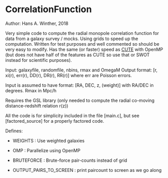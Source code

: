 # CorrelationFunction
Author: Hans A. Winther, 2018

Very simple code to compute the radial monopole correlation function for data from a galaxy survey / mocks. Using grids to speed up the computation. Written for test purposes and well commented so should be very easy to modify. Has the same (or faster) speed as [CUTE](https://github.com/damonge/CUTE) with OpenMP (but does not have half of the features as CUTE so use that or SWOT instead for scientific purposes).

Input: galaxyfile, randomfile, nbins, rmax and OmegaM
Output format: [r, xi(r), err(r), DD(r), DR(r), RR(r)] 
where err are Poisson errors.

Input is assumed to have format: [RA, DEC, z, (weight)] with RA/DEC in degrees. Rmax in Mpc/h

Requires the GSL library (only needed to compute the radial co-moving distance-redshift relation r(z))

All the code is for simplicity included in the file [main.c], but see [factored\_source] for a properly factored code.

Defines:

- WEIGHTS : Use weighted galaxies

- OMP : Parallelize using OpenMP

- BRUTEFORCE : Brute-force pair-counts instead of grid

- OUTPUT\_PAIRS\_TO\_SCREEN : print paircount to screen as we go along


